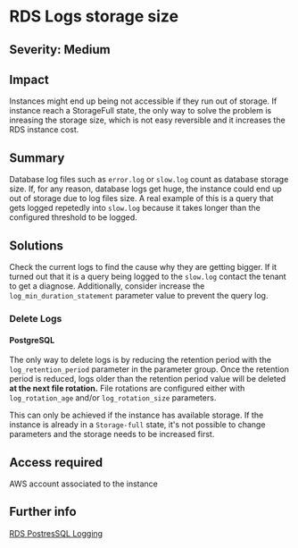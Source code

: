 # RDS Logs storage size

## Severity: Medium

## Impact

Instances might end up being not accessible if they run out of storage. If instance reach a StorageFull state, the only way to solve the
problem is inreasing the storage size, which is not easy reversible and it increases the RDS instance cost.

## Summary

Database log files such as `error.log` or `slow.log` count as database storage size. If, for any reason, database logs get huge, the instance could end
up out of storage due to log files size. A real example of this is a query that gets logged repetedly into `slow.log` because it takes longer than the
configured threshold to be logged.

## Solutions

Check the current logs to find the cause why they are getting bigger. If it turned out that it is a query being logged to the `slow.log`
contact the tenant to get a diagnose. Additionally, consider increase the `log_min_duration_statement` parameter value to prevent the query
log.

### Delete Logs

#### PostgreSQL

The only way to delete logs is by reducing the retention period with the `log_retention_period` parameter in the parameter group.
Once the retention period is reduced, logs older than the retention period value will be deleted **at the next file rotation.**
File rotations are configured either with `log_rotation_age` and/or `log_rotation_size` parameters.

This can only be achieved if the instance has available storage. If the instance is already in a `Storage-full`
state, it's not possible to change parameters and the storage needs to be increased first.

## Access required

AWS account associated to the instance

## Further info

[RDS PostresSQL Logging](https://docs.aws.amazon.com/AmazonRDS/latest/UserGuide/USER_LogAccess.Concepts.PostgreSQL.html)
